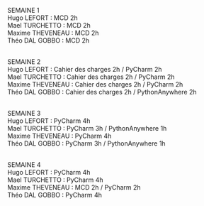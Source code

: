 
SEMAINE 1 <br/>
Hugo LEFORT : MCD 2h <br/>
Mael TURCHETTO : MCD 2h <br/>
Maxime THEVENEAU : MCD 2h <br/>
Théo DAL GOBBO : MCD 2h <br/><br/>

SEMAINE 2 <br/>
Hugo LEFORT : Cahier des charges 2h / PyCharm 2h <br/>
Mael TURCHETTO : Cahier des charges 2h / PyCharm 2h <br/>
Maxime THEVENEAU : Cahier des charges 2h / PyCharm 2h <br/>
Théo DAL GOBBO : Cahier des charges 2h / PythonAnywhere 2h <br/><br/>

SEMAINE 3 <br/>
Hugo LEFORT : PyCharm 4h <br/>
Mael TURCHETTO : PyCharm 3h / PythonAnywhere 1h <br/>
Maxime THEVENEAU : PyCharm 4h <br/>
Théo DAL GOBBO : PyCharm 3h / PythonAnywhere 1h <br/><br/>

SEMAINE 4 <br/>
Hugo LEFORT : PyCharm 4h <br/>
Mael TURCHETTO : PyCharm 4h <br/>
Maxime THEVENEAU : MCD 2h / PyCharm 2h <br/>
Théo DAL GOBBO : PyCharm 4h <br/>
